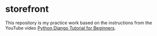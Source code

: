 # storefront

This repository is my practice work based on 
the instructions from the YouTube video 
[Python Django Tutorial for Beginners](https://youtu.be/rHux0gMZ3Eg?si=nLOUg8gMsjWm2-2j).
